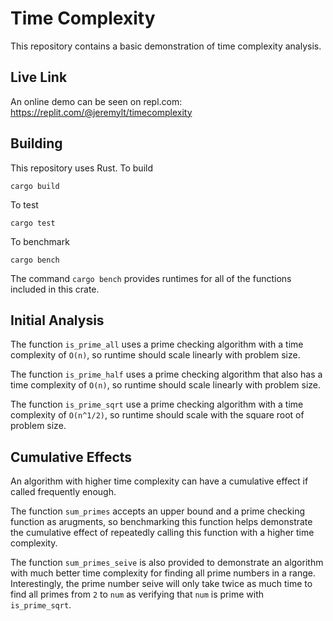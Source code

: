 # Time Complexity

This repository contains a basic demonstration of time complexity analysis.

## Live Link

An online demo can be seen on repl.com:
https://replit.com/@jeremylt/timecomplexity

## Building

This repository uses Rust. To build

    cargo build

To test

    cargo test

To benchmark

    cargo bench

The command `cargo bench` provides runtimes for all of the functions included in this crate.

## Initial Analysis

The function `is_prime_all` uses a prime checking algorithm with a time complexity of `O(n)`, so runtime should scale linearly with problem size.

The function `is_prime_half` uses a prime checking algorithm that also has a time complexity of `O(n)`, so runtime should scale linearly with problem size.

The function `is_prime_sqrt` use a prime checking algorithm with a time complexity of `O(n^1/2)`, so runtime should scale with the square root of problem size.

## Cumulative Effects

An algorithm with higher time complexity can have a cumulative effect if called frequently enough.

The function `sum_primes` accepts an upper bound and a prime checking function as arugments, so benchmarking this function helps demonstrate the cumulative effect of repeatedly calling this function with a higher time complexity.

The function `sum_primes_seive` is also provided to demonstrate an algorithm with much better time complexity for finding all prime numbers in a range.
Interestingly, the prime number seive will only take twice as much time to find all primes from `2` to `num` as verifying that `num` is prime with `is_prime_sqrt`.

